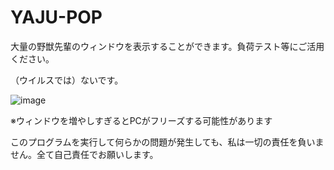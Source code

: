 # YAJU-POP

大量の野獣先輩のウィンドウを表示することができます。負荷テスト等にご活用ください。

（ウイルスでは）ないです。

![image](https://github.com/user-attachments/assets/24edf6a0-bd03-4684-8d81-281efb38ec38)


※ウィンドウを増やしすぎるとPCがフリーズする可能性があります

このプログラムを実行して何らかの問題が発生しても、私は一切の責任を負いません。全て自己責任でお願いします。
